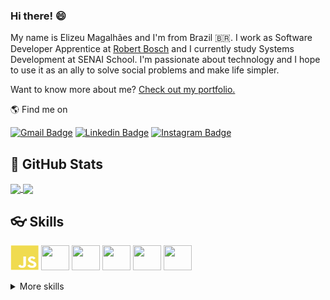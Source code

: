 ### Hi there! 😄

My name is Elizeu Magalhães and I'm from Brazil 🇧🇷. I work as Software Developer Apprentice at <a href="https://github.com/bosch" target="_blank">Robert Bosch</a> and I currently study Systems Development at SENAI School. I'm passionate about technology and I hope to use it as an ally to solve social problems and make life simpler.

Want to know more about me? <a href="elizeumagalhaesp.web.app" target="_blank">Check out my portfolio.</a>

🌎 Find me on

[![Gmail Badge](https://img.shields.io/badge/-Gmail-ea4335?style=flat-square&logo=gmail&logoColor=white&link=elizeumagg@gmail.com)](mailto:elizeumagg@gmail.com)
[![Linkedin Badge](https://img.shields.io/badge/-LinkedIn-%230077B5?style=flat-square&logo=Linkedin&logoColor=white&link=https://www.linkedin.com/in/elizeumagalhaes)](https://www.linkedin.com/in/elizeumagalhaes)
[![Instagram Badge](https://img.shields.io/badge/-Instagram-dd2a7b?style=flat-square&logo=Instagram&logoColor=white&link=https://www.instagram.com/elizeumagalhaes/)](https://www.instagram.com/elizeumagalhaes/)


## 🧮 GitHub Stats

<a href="https://github.com/elizeumagalhaes">
  <img align="center" height="160em" src="https://github-readme-stats.vercel.app/api?username=elizeumagalhaes&theme=dark&show_icons=true" />
</a>
<a href="https://github.com/elizeumagalhaes">
  <img align="center" height="160em" src="https://github-readme-stats.vercel.app/api/top-langs/?username=elizeumagalhaes&layout=compact&langs_count=7&theme=dark"/>
</a>

## 👓 Skills

<div style="display: inline_block">
  <img src="https://raw.githubusercontent.com/devicons/devicon/master/icons/javascript/javascript-plain.svg" width="45" height="40" align="center"/>
  <img src="https://cdn.jsdelivr.net/gh/devicons/devicon/icons/html5/html5-original.svg" width="45" height="40" align="center"/>
  <img src="https://cdn.jsdelivr.net/gh/devicons/devicon/icons/css3/css3-original.svg" width="45" height="40" align="center"/>
  <img src="https://cdn.jsdelivr.net/gh/devicons/devicon/icons/python/python-original.svg" width="45" height="40" align="center"/>
  <img src="https://cdn.jsdelivr.net/gh/devicons/devicon/icons/java/java-original.svg"  width="45" height="40" align="center"/>
  <img src="https://cdn.jsdelivr.net/gh/devicons/devicon/icons/raspberrypi/raspberrypi-original.svg" width="45" height="40" align="center"/>
</div>

<br>
<details>
<summary>More skills</summary>
<br>
  
<div style="display: inline_block">
  <img src="https://cdn.jsdelivr.net/gh/devicons/devicon/icons/pycharm/pycharm-original.svg" width="45" height="40" align="center"/>
  <img src="https://cdn.jsdelivr.net/gh/devicons/devicon/icons/intellij/intellij-original.svg" width="45" height="40" align="center"/>
  <img src="https://cdn.jsdelivr.net/gh/devicons/devicon/icons/vscode/vscode-original.svg" width="45" height="40" align="center"/>
  <img src="https://cdn.jsdelivr.net/gh/devicons/devicon/icons/photoshop/photoshop-plain.svg" width="45" height="40" align="center"/>
  <img src="https://cdn.jsdelivr.net/gh/devicons/devicon/icons/illustrator/illustrator-plain.svg" width="45" height="40" align="center"/>
  <img src="https://cdn.jsdelivr.net/gh/devicons/devicon/icons/premierepro/premierepro-original.svg" width="45" height="40" align="center"/>
</div>
  
</details>
